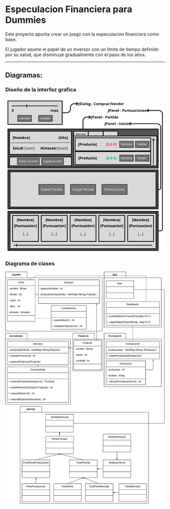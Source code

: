 # Especulacion Financiera para Dummies

Este proyecto apunta crear un juego con la especulacion financiera como base.

El jugador asume el papel de un inversor con un límite de tiempo definido por su salud, que disminuye gradualmente con el paso de los años.

---

## Diagramas: 

### Diseño de la interfaz grafica

![GUI](/Diagramas/GUI.png)

### Diagrama de clases

![Clases](/Diagramas/Proyecto_Clases.png)